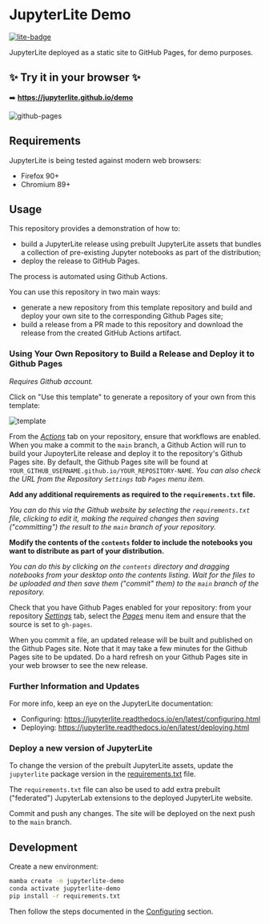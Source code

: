# JupyterLite Demo

[![lite-badge](https://jupyterlite.rtfd.io/en/latest/_static/badge.svg)](https://jupyterlite.github.io/demo)

JupyterLite deployed as a static site to GitHub Pages, for demo purposes.

## ✨ Try it in your browser ✨

➡️ **https://jupyterlite.github.io/demo**

![github-pages](https://user-images.githubusercontent.com/591645/120649478-18258400-c47d-11eb-80e5-185e52ff2702.gif)

## Requirements

JupyterLite is being tested against modern web browsers:

- Firefox 90+
- Chromium 89+

## Usage

This repository provides a demonstration of how to:

- build a JupyterLite release using prebuilt JupyterLite assets that bundles a collection of pre-existing Jupyter notebooks as part of the distribution;
- deploy the release to GitHub Pages.

The process is automated using Github Actions.

You can use this repository in two main ways:

- generate a new repository from this template repository and build and deploy your own site to the corresponding Github Pages site;
- build a release from a PR made to this repository and download the release from the created GitHub Actions artifact.

### Using Your Own Repository to Build a Release and Deploy it to Github Pages

*Requires Github account.*

Click on "Use this template" to generate a repository of your own from this template:

![template](https://user-images.githubusercontent.com/21197331/125816904-5768008a-77de-4cb3-8013-f3999b135c02.gif)

From the [*Actions*](./actions) tab on your repository, ensure that workflows are enabled. When you make a commit to the `main` branch, a Github Action will run to build your JupoyterLite release and deploy it to the repository's Github Pages site. By default, the Github Pages site will be found at `YOUR_GITHUB_USERNAME.github.io/YOUR_REPOSITORY-NAME`. *You can also check the URL from the Repository `Settings` tab `Pages` menu item.*

__Add any additional requirements as required to the `requirements.txt` file.__

*You can do this via the Github website by selecting the `requirements.txt` file, clicking to edit it, making the required changes then saving ("committing") the result to the `main` branch of your repository.*

__Modify the contents of the `contents` folder to include the notebooks you want to distribute as part of your distribution.__

*You can do this by clicking on the `contents` directory and dragging notebooks from your desktop onto the contents listing. Wait for the files to be uploaded and then save them ("commit" them) to the `main` branch of the repository.*

Check that you have Github Pages enabled for your repository: from your repository [*Settings*](./settings) tab, select the [*Pages*](./settings/pages) menu item and ensure that the source is set to `gh-pages`.

When you commit a file, an updated release will be built and published on the Github Pages site. Note that it may take a few minutes for the Github Pages site to be updated. Do a hard refresh on your Github Pages site in your web browser to see the new release.



### Further Information and Updates

For more info, keep an eye on the JupyterLite documentation:

- Configuring: https://jupyterlite.readthedocs.io/en/latest/configuring.html
- Deploying: https://jupyterlite.readthedocs.io/en/latest/deploying.html

### Deploy a new version of JupyterLite

To change the version of the prebuilt JupyterLite assets, update the `jupyterlite` package version in the [requirements.txt](./blob/main/requirements.txt) file.

The `requirements.txt` file can also be used to add extra prebuilt ("federated") JupyterLab extensions to the deployed JupyterLite website.

Commit and push any changes. The site will be deployed on the next push to the `main` branch.

## Development

Create a new environment:

```bash
mamba create -n jupyterlite-demo
conda activate jupyterlite-demo
pip install -r requirements.txt
```

Then follow the steps documented in the [Configuring](https://jupyterlite.readthedocs.io/en/latest/configuring.html) section.

